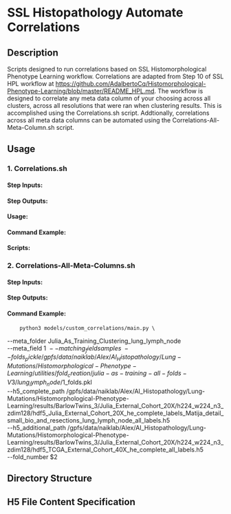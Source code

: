 # SSL Histopathology Automate Correlations
## Description
Scripts designed to run correlations based on SSL Histomorphological Phenotype Learning workflow. 
Correlations are adapted from Step 10 of SSL HPL workflow at https://github.com/AdalbertoCq/Histomorphological-Phenotype-Learning/blob/master/README_HPL.md.
The workflow is designed to correlate any meta data column of your choosing across all clusters, across all resolutions that were ran when clustering results.
This is accomplished using the Correlations.sh script. Addtionally, correlations across all meta data columns can be automated using the Correlations-All-Meta-Column.sh script.

## Usage
### 1. Correlations.sh
#### Step Inputs:
#### Step Outputs:
#### Usage:
#### Command Example:
#### Scripts:

### 2. Correlations-All-Meta-Columns.sh
#### Step Inputs:
#### Step Outputs:
#### Command Example:
        python3 models/custom_correlations/main.py \
--meta_folder Julia_As_Training_Clustering_lung_lymph_node \
--meta_field $1 \
--matching_field samples \
--folds_pickle /gpfs/data/naiklab/Alex/AI_Histopathology/Lung-Mutations/Histomorphological-Phenotype-Learning/utilities/fold_creation/julia-as-training-all-folds-V3/lung_lymph_node/$1_folds.pkl \
--h5_complete_path /gpfs/data/naiklab/Alex/AI_Histopathology/Lung-Mutations/Histomorphological-Phenotype-Learning/results/BarlowTwins_3/Julia_External_Cohort_20X/h224_w224_n3_zdim128/hdf5_Julia_External_Cohort_20X_he_complete_labels_Matija_detail_small_bio_and_resections_lung_lymph_node_all_labels.h5 \
--h5_additional_path /gpfs/data/naiklab/Alex/AI_Histopathology/Lung-Mutations/Histomorphological-Phenotype-Learning/results/BarlowTwins_3/Julia_External_Cohort_20X/h224_w224_n3_zdim128/hdf5_TCGA_External_Cohort_40X_he_complete_all_labels.h5 \
--fold_number $2

## Directory Structure
## H5 File Content Specification
